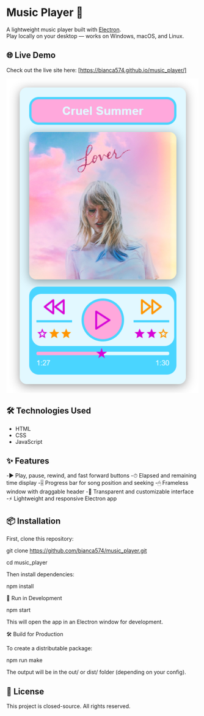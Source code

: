 # Music Player 🎵

A lightweight music player built with [Electron](https://www.electronjs.org/).  
Play locally on your desktop — works on Windows, macOS, and Linux.

## 🌐 Live Demo

Check out the live site here: [https://bianca574.github.io/music_player/]

![Music Player](assets/screenshot.jpg)

## 🛠️ Technologies Used

- HTML
- CSS
- JavaScript

## ✨ Features

-▶️ Play, pause, rewind, and fast forward buttons
-⏱ Elapsed and remaining time display
-🎚 Progress bar for song position and seeking
-🖱 Frameless window with draggable header
-🌟 Transparent and customizable interface
-⚡ Lightweight and responsive Electron app

## 📦 Installation

First, clone this repository:

git clone https://github.com/bianca574/music_player.git

cd music_player


Then install dependencies:

npm install


🚀 Run in Development

npm start

This will open the app in an Electron window for development.


🛠 Build for Production

To create a distributable package:

npm run make

The output will be in the out/ or dist/ folder (depending on your config).

## 📄 License

This project is closed-source. All rights reserved.
